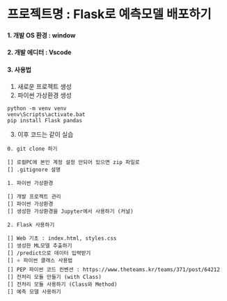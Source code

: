 # 프로젝트명 : Flask로 예측모델 배포하기

#### 1. 개발 OS 환경 : window

#### 2. 개발 에디터 : Vscode

#### 3. 사용법

1. 새로운 프로젝트 생성
2. 파이썬 가상환경 생성

```
python -m venv venv
venv\Scripts\activate.bat
pip install Flask pandas
```

3. 이후 코드는 같이 실습

```
0. git clone 하기

[] 로컬PC에 본인 계정 설정 안되어 있으면 zip 파일로
[] .gitignore 설명

1. 파이썬 가상환경

[] 개발 프로젝트 관리
[] 파이썬 가상환경
[] 생성한 가상환경을 Jupyter에서 사용하기 (커널)

2. Flask 사용하기

[] Web 기초 : index.html, styles.css
[] 생성한 ML모델 추출하기
[] /predict으로 데이터 입력받기
[] ⭐️ 파이썬 클래스 사용법
[] PEP 파이썬 코드 컨벤션 : https://www.theteams.kr/teams/371/post/64212
[] 전처리 모듈 만들기 (with Class)
[] 전처리 모듈 사용하기 (Class와 Method)
[] 예측 모델 사용하기

```
